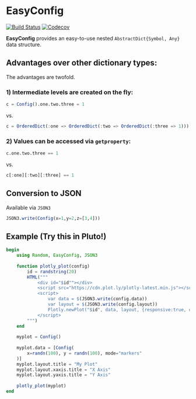 # EasyConfig

[![Build Status](https://travis-ci.com/joshday/EasyConfig.jl.svg?branch=master)](https://travis-ci.com/joshday/EasyConfig.jl)
[![Codecov](https://codecov.io/gh/joshday/EasyConfig.jl/branch/master/graph/badge.svg)](https://codecov.io/gh/joshday/EasyConfig.jl)


**EasyConfig** provides an easy-to-use nested `AbstractDict{Symbol, Any}` data structure. 


## Advantages over other dictionary types:

The advantages are twofold.

### 1) Intermediate levels are created on the fly:

```julia
c = Config().one.two.three = 1
```

vs.

```julia
c = OrderedDict(:one => OrderedDict(:two => OrderedDict(:three => 1)))
```

### 2) Values can be accessed via `getproperty`:

```julia
c.one.two.three == 1
```

vs.

```julia
c[:one][:two][:three] == 1
```

## Conversion to JSON

Available via `JSON3`

```julia
JSON3.write(Config(x=1,y=2,z=[3,4]))
```

## Example (Try this in Pluto!)

```julia
begin
	using Random, EasyConfig, JSON3
	
	function plotly_plot(config)
	    id = randstring(20)
	    HTML("""
	        <div id="$id""></div>
	        <script src="https://cdn.plot.ly/plotly-latest.min.js"></script>
	        <script>
	            var data = $(JSON3.write(config.data))
	            var layout = $(JSON3.write(config.layout))
	            Plotly.newPlot("$id", data, layout, {responsive:true, displaylogo: false, displayModeBar: false})
	        </script>
	    """)
	end
	
	myplot = Config()
	
	myplot.data = [Config(
		x=randn(100), y = randn(100), mode="markers"
	)]
	myplot.layout.title = "My Plot"
	myplot.layout.xaxis.title = "X Axis"
	myplot.layout.yaxis.title = "Y Axis"
	
	plotly_plot(myplot)
end
```